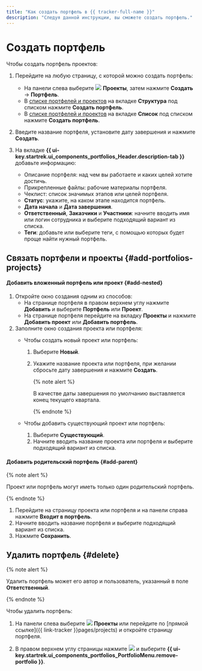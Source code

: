 ```yaml
---
title: "Как создать портфель в {{ tracker-full-name }}"
description: "Следуя данной инструкции, вы сможете создать портфель." 
---
```


# Создать портфель

Чтобы создать портфель проектов:

1. Перейдите на любую страницу, с которой можно создать портфель:

   * На панели слева выберите ![](../../_assets/tracker/svg/project.svg)&nbsp;**Проекты**, затем нажмите **Создать** → **Портфель**.
   * В [списке портфелей и проектов](my-projects.md) на вкладке **Структура** под списком нажмите **Создать портфель**.
   * В [списке портфелей и проектов](my-projects.md) на вкладке **Список** под списком нажмите **Создать портфель**.

1. Введите название портфеля, установите дату завершения и нажмите **Создать**.

1. На вкладке **{{ ui-key.startrek.ui_components_portfolios_Header.description-tab }}** добавьте информацию:

   * Описание портфеля: над чем вы работаете и каких целей хотите достичь.
   * Прикрепленные файлы: рабочие материалы портфеля.
   * Чеклист: список значимых этапов или целей портфеля.
   * **Статус**: укажите, на каком этапе находится портфель.
   * **Дата начала** и **Дата завершения**.
   * **Ответственный**, **Заказчики** и **Участники**: начните вводить имя или логин сотрудника и выберите подходящий вариант из списка.
   * **Теги**: добавьте или выберите теги, с помощью которых будет проще найти нужный портфель.

## Связать портфели и проекты {#add-portfolios-projects}

#### Добавить вложенный портфель или проект {#add-nested}

1. Откройте окно создания одним из способов:
   * На странице портфеля в правом верхнем углу нажмите **Добавить** и выберите **Портфель** или **Проект**.
   * На странице портфеля перейдите на вкладку **Проекты** и нажмите **Добавить проект** или **Добавить портфель**.
1. Заполните окно создания проекта или портфеля:
   * Чтобы создать новый проект или портфель: 
      1. Выберите **Новый**.
      1. Укажите название проекта или портфеля, при желании сбросьте дату завершения и нажмите **Создать**.

         {% note alert %}
         
         В качестве даты завершения по умолчанию выставляется конец текущего квартала.

         {% endnote %}

   * Чтобы добавить существующий проект или портфель:
      1. Выберите **Существующий**.
      1. Начните вводить название проекта или портфеля и выберите подходящий вариант из списка.

#### Добавить родительский портфель {#add-parent}

{% note alert %}

Проект или портфель могут иметь только один родительский портфель.

{% endnote %}

1. Перейдите на страницу проекта или портфеля и на панели справа нажмите **Входит в портфель**.
1. Начните вводить название портфеля и выберите подходящий вариант из списка.
1. Нажмите **Сохранить**.

## Удалить портфель {#delete}

{% note alert %}

Удалить портфель может его автор и пользователь, указанный в поле **Ответственный**.

{% endnote %}

Чтобы удалить портфель:

1. На панели слева выберите ![](../../_assets/tracker/svg/project.svg)&nbsp;**Проекты** или перейдите по [прямой ссылке]({{ link-tracker }}pages/projects) и откройте страницу портфеля.

1. В правом верхнем углу страницы нажмите ![](../../_assets/horizontal-ellipsis.svg) и выберите **{{ ui-key.startrek.ui_components_portfolios_PortfolioMenu.remove-portfolio }}**.